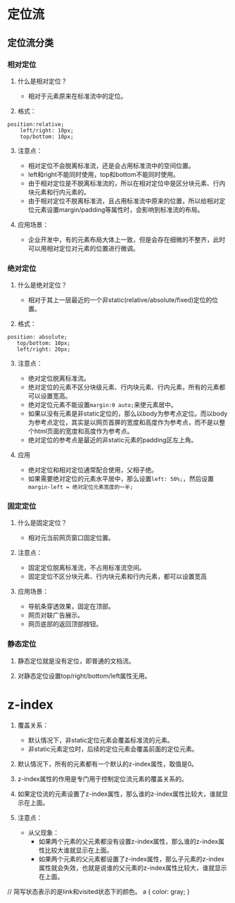 # 定位流

## 定位流分类

### 相对定位

1. 什么是相对定位？
    - 相对于元素原来在标准流中的定位。

2. 格式：
```angular2html
position:relative;
    left/right: 10px;
    top/bottom: 10px;
```

3. 注意点：
   - 相对定位不会脱离标准流，还是会占用标准流中的空间位置。
   - left和right不能同时使用，top和bottom不能同时使用。
   - 由于相对定位是不脱离标准流的，所以在相对定位中是区分块元素、行内块元素和行内元素的。
   - 由于相对定位不脱离标准流，且占用标准流中原来的位置，所以给相对定位元素设置margin/padding等属性时，会影响到标准流的布局。
   
4. 应用场景：
   - 企业开发中，有的元素布局大体上一致，但是会存在细微的不整齐，此时可以用相对定位对元素的位置进行微调。

### 绝对定位

1. 什么是绝对定位？
   - 相对于其上一层最近的一个非static(relative/absolute/fixed)定位的位置。
   
2. 格式：
```
position: absolute;
   top/bottom: 10px;
   left/right: 20px;
```

3. 注意点：
   - 绝对定位脱离标准流。
   - 绝对定位的元素不区分块级元素、行内块元素、行内元素，所有的元素都可以设置宽高。
   - 绝对定位元素不能设置`margin:0 auto;`来使元素居中。
   - 如果以没有元素是非static定位的，那么以body为参考点定位。而以body为参考点定位，其实是以网页首屏的宽度和高度作为参考点，而不是以整个html页面的宽度和高度作为参考点。
   - 绝对定位的参考点是最近的非static元素的padding区左上角。
   
4. 应用
   - 绝对定位和相对定位通常配合使用，父相子绝。
   - 如果需要绝对定位的元素水平居中，那么设置`left: 50%;`，然后设置`margin-left = 绝对定位元素宽度的一半;`

### 固定定位

1. 什么是固定定位？
   - 相对元当前网页窗口固定位置。

2. 注意点：
   - 固定定位脱离标准流，不占用标准流空间。
   - 固定定位不区分块元素、行内块元素和行内元素，都可以设置宽高
   
3. 应用场景：
   - 导航条穿透效果，固定在顶部。
   - 网页对联广告展示。
   - 网页底部的返回顶部按钮。
   
### 静态定位

1. 静态定位就是没有定位，即普通的文档流。

2. 对静态定位设置top/right/bottom/left属性无用。

# z-index

1. 覆盖关系：
   - 默认情况下，非static定位元素会覆盖标准流的元素。
   - 非static元素定位时，后续的定位元素会覆盖前面的定位元素。

2. 默认情况下，所有的元素都有一个默认的z-index属性，取值是0。

3. z-index属性的作用是专门用于控制定位流元素的覆盖关系的。

4. 如果定位流的元素设置了z-index属性，那么谁的z-index属性比较大，谁就显示在上面。

5. 注意点：
   - 从父现象：
      - 如果两个元素的父元素都没有设置z-index属性，那么谁的z-index属性比较大谁就显示在上面。
      - 如果两个元素的父元素都设置了z-index属性，那么子元素的z-index属性就会失效，也就是说谁的父元素的z-index属性比较大，谁就显示在上面。
   

// 简写状态表示的是link和visited状态下的颜色。
a {
   color: gray;
}